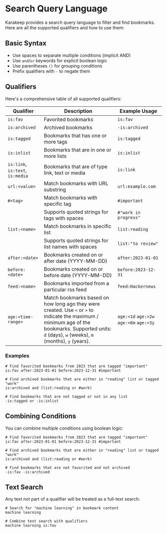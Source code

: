 # Search Query Language

Karakeep provides a search query language to filter and find bookmarks. Here are all the supported qualifiers and how to use them:

## Basic Syntax

- Use spaces to separate multiple conditions (implicit AND)
- Use `and`/`or` keywords for explicit boolean logic
- Use parentheses `()` for grouping conditions
- Prefix qualifiers with `-` to negate them

## Qualifiers

Here's a comprehensive table of all supported qualifiers:

| Qualifier                        | Description                                                                                                                                                                                               | Example Usage                                |
| -------------------------------- | --------------------------------------------------------------------------------------------------------------------------------------------------------------------------------------------------------- | -------------------------------------------- |
| `is:fav`                         | Favorited bookmarks                                                                                                                                                                                       | `is:fav`                                     |
| `is:archived`                    | Archived bookmarks                                                                                                                                                                                        | `-is:archived`                               |
| `is:tagged`                      | Bookmarks that has one or more tags                                                                                                                                                                       | `is:tagged`                                  |
| `is:inlist`                      | Bookmarks that are in one or more lists                                                                                                                                                                   | `is:inlist`                                  |
| `is:link`, `is:text`, `is:media` | Bookmarks that are of type link, text or media                                                                                                                                                            | `is:link`                                    |
| `url:<value>`                    | Match bookmarks with URL substring                                                                                                                                                                        | `url:example.com`                            |
| `#<tag>`                         | Match bookmarks with specific tag                                                                                                                                                                         | `#important`                                 |
|                                  | Supports quoted strings for tags with spaces                                                                                                                                                              | `#"work in progress"`                        |
| `list:<name>`                    | Match bookmarks in specific list                                                                                                                                                                          | `list:reading`                               |
|                                  | Supports quoted strings for list names with spaces                                                                                                                                                        | `list:"to review"`                           |
| `after:<date>`                   | Bookmarks created on or after date (YYYY-MM-DD)                                                                                                                                                           | `after:2023-01-01`                           |
| `before:<date>`                  | Bookmarks created on or before date (YYYY-MM-DD)                                                                                                                                                          | `before:2023-12-31`                          |
| `feed:<name>`                    | Bookmarks imported from a particular rss feed                                                                                                                                                             | `feed:Hackernews`                            |
| `age:<time-range>`               | Match bookmarks based on how long ago they were created. Use `<` or `>` to indicate the maximum / minimum age of the bookmarks. Supported units: `d` (days), `w` (weeks), `m` (months), `y` (years). | `age:<1d` `age:>2w` `age:<6m` `age:>3y` |

### Examples

```plaintext
# Find favorited bookmarks from 2023 that are tagged "important"
is:fav after:2023-01-01 before:2023-12-31 #important

# Find archived bookmarks that are either in "reading" list or tagged "work"
is:archived and (list:reading or #work)

# Find bookmarks that are not tagged or not in any list
-is:tagged or -is:inlist
```

## Combining Conditions

You can combine multiple conditions using boolean logic:

```plaintext
# Find favorited bookmarks from 2023 that are tagged "important"
is:fav after:2023-01-01 before:2023-12-31 #important

# Find archived bookmarks that are either in "reading" list or tagged "work"
is:archived and (list:reading or #work)

# Find bookmarks that are not favorited and not archived
-is:fav -is:archived
```

## Text Search

Any text not part of a qualifier will be treated as a full-text search:

```plaintext
# Search for "machine learning" in bookmark content
machine learning

# Combine text search with qualifiers
machine learning is:fav
```
